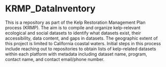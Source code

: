 # KRMP_DataInventory

This is a repository as part of the Kelp Restoration Management Plan process (KRMP). The aim is to compile and organize kelp-relevant ecological and social datasets to identify what datasets exist, their accessibility, data content, and gaps in datasets. 
The geographic extent of this project is limited to California coastal waters. Initial steps in this process include reaching out to repositories to obtain lists of kelp-related datasets within each platform with metadata including dataset name, program, contact name, and contact email/phone number. 
